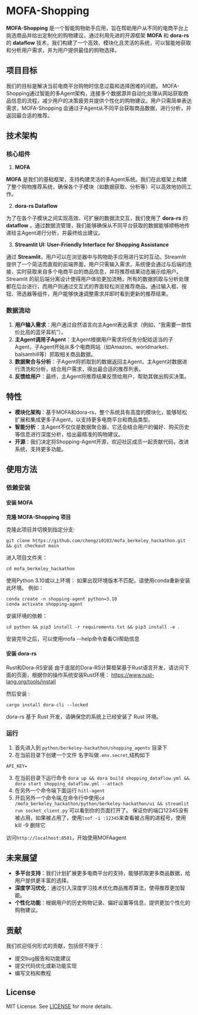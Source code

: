 # MOFA-Shopping

**MOFA-Shopping** 是一个智能购物助手应用，旨在帮助用户从不同的电商平台上挑选商品并给出定制化的购物建议。通过利用先进的开源框架 **MOFA** 和 **dora-rs** 的 **dataflow** 技术，我们构建了一个高效、模块化且灵活的系统，可以智能地获取和分析用户需求，并为用户提供最佳的购物选择。

## 项目目标

我们的目标是解决当前电商平台购物时信息过载和选择困难的问题。 MOFA-Shopping通过智能的多Agent架构，连接多个数据源并自动化处理从网站获取商品信息的流程，减少用户的决策疲劳并提供个性化的购物建议。用户只需简单表达需求，MOFA-Shopping 会通过子Agent从不同平台获取商品数据，进行分析，并返回最合适的推荐。

## 技术架构

### 核心组件

1. **MOFA**

**MOFA** 是我们的基础框架，支持构建灵活的多Agent系统。我们在此框架上构建了整个购物推荐系统，确保各个子模块（如数据获取、分析等）可以高效地协同工作。

2. **dora-rs Dataflow**

为了在各个子模块之间实现高效、可扩展的数据流交互，我们使用了 **dora-rs** 的 **dataflow** 。通过数据流管理，我们能够确保从不同平台获取的数据能够顺畅地传递给主Agent进行分析，并最终给出建议。

3. **Streamlit UI: User-Friendly Interface for Shopping Assistance**

通过 **Streamlit**，用户可以在浏览器中与购物助手应用进行实时互动。Streamlit 提供了一个简洁而直观的前端界面，用户只需输入需求，系统便会通过与后端的连接，实时获取来自多个电商平台的商品信息，并将推荐结果动态展示给用户。Streamlit 的前后端分离设计使得用户体验更加流畅，所有的数据抓取与分析处理都在后台进行，而用户则通过交互式的界面轻松浏览推荐商品。通过输入框、按钮、筛选器等组件，用户能够快速调整需求并即时看到更新的推荐结果。

### 数据流动

1. **用户输入需求**：用户通过自然语言向主Agent表达需求（例如，“我需要一款性价比高的蓝牙耳机”）。
2. **主Agent调用子Agent**：主Agent根据用户需求将任务分配给适当的子Agent，子Agent开始从多个电商网站（如Amazon、worldmarket、balsamhill等）抓取相关商品数据。
3. **数据聚合与分析**：子Agent将抓取到的数据返回主Agent，主Agent对数据进行清洗和分析，结合用户需求，得出最合适的推荐列表。
4. **反馈给用户**：最终，主Agent将推荐结果反馈给用户，帮助其做出购买决策。

## 特性

* **模块化架构**：基于MOFA和dora-rs，整个系统具有高度的模块化，能够轻松扩展和集成更多子Agent，以支持更多电商平台和商品类型。
* **智能分析**：主Agent不仅仅是数据聚合器，它还会结合用户的偏好、购买历史等信息进行深度分析，给出最精准的购物建议。
* **开源**：我们决定将Shopping-Agent开源，欢迎社区成员一起贡献代码，改进系统，支持更多功能。

## 使用方法

### 依赖安装

#### 安装 MOFA

**克隆 MOFA-Shopping 项目**

克隆此项目并切换到指定分支:

```
git clone https://github.com/chengzi0103/mofa_berkeley_hackathon.git && git checkout main
```

进入项目文件夹：

```
cd mofa_berkeley_hackathon
```

使用Python 3.10或以上环境：
如果出现环境版本不匹配，请使用conda重新安装此环境。
例如：

```
conda create -n shopping-agent python=3.10
conda activate shopping-agent
```

安装环境的依赖：

```
cd python && pip3 install -r requirements.txt && pip3 install -e .
```

安装完毕之后，可以使用mofa --help命令查看Cli帮助信息

#### 安装 dora-rs

Rust和Dora-RS安装
由于底层的Dora-RS计算框架基于Rust语言开发，请访问下面的页面，根据你的操作系统安装Rust环境：
https://www.rust-lang.org/tools/install

然后安装 :

```
cargo install dora-cli --locked
```

dora-rs 基于 Rust 开发，请确保您的系统上已经安装了 Rust 环境。

### 运行


1. 首先进入到 `python/berkeley-hackathon/shopping_agents` 目录下
2. 在当前目录下创建一个文件 名字叫做`.env.secret`,结构如下

~~~
API_KEY=
~~~

3. 在当前目录下运行命令 `dora up && dora build shopping_dataflow.yml && dora start shopping_dataflow.yml --attach`
4. 在另外一个命令端下面运行 `hitl-agent`
5. 开启另外一个命令端,在命令行中使用`cd /mofa_berkeley_hackathon/python/berkeley-hackathon/ui && streamlit run socket_client.py` 可以看到你的页面打开了。 保证你的端口12345没有被占用，如果被占用了，使用`lsof -i :12345`来查看被占用的进程号，使用  kill -9 删除它

访问`http://localhost:8501`，开始使用MOFAagent

## 未来展望

* **多平台支持**：我们计划扩展更多电商平台的支持，能够抓取更多商品数据，给用户提供更丰富的选择。
* **深度学习优化**：通过引入深度学习技术优化商品推荐算法，使得推荐更加智能。
* **个性化功能**：根据用户的历史购物记录、偏好设置等信息，提供更加个性化的购物建议。

## 贡献

我们欢迎任何形式的贡献，包括但不限于：

* 提交bug报告和功能建议
* 提交代码优化或新功能实现
* 编写文档和教程

## License

MIT License. See [LICENSE]() for more details.
